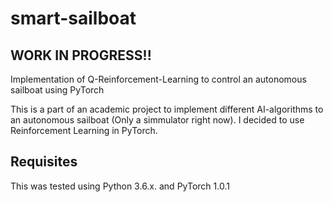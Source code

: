 # smart-sailboat

## WORK IN PROGRESS!!

Implementation of Q-Reinforcement-Learning to control an autonomous sailboat using PyTorch

This is a part of an academic project to implement different AI-algorithms to an autonomous sailboat (Only a simmulator right now).
I decided to use Reinforcement Learning in PyTorch.

## Requisites

This was tested using Python 3.6.x. and PyTorch 1.0.1

##

